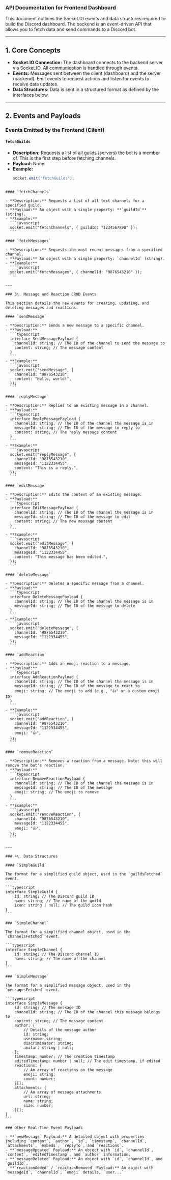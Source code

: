 ### API Documentation for Frontend Dashboard

This document outlines the Socket.IO events and data structures required to build the Discord dashboard. The backend is an event-driven API that allows you to fetch data and send commands to a Discord bot.

---

## 1. Core Concepts

- **Socket.IO Connection:** The dashboard connects to the backend server via Socket.IO. All communication is handled through events.
- **Events:** Messages sent between the client (dashboard) and the server (backend). Emit events to request actions and listen for events to receive data updates.
- **Data Structures:** Data is sent in a structured format as defined by the interfaces below.

---

## 2. Events and Payloads

### Events Emitted by the Frontend (Client)

#### `fetchGuilds`

- **Description:** Requests a list of all guilds (servers) the bot is a member of. This is the first step before fetching channels.
- **Payload:** None
- **Example:**
  ```javascript
  socket.emit("fetchGuilds");
  ```

````

#### `fetchChannels`

- **Description:** Requests a list of all text channels for a specified guild.
- **Payload:** An object with a single property: **`guildId`** (string).
- **Example:**
  ```javascript
  socket.emit("fetchChannels", { guildId: "1234567890" });
  ```

#### `fetchMessages`

- **Description:** Requests the most recent messages from a specified channel.
- **Payload:** An object with a single property: `channelId` (string).
- **Example:**
  ```javascript
  socket.emit("fetchMessages", { channelId: "9876543210" });
  ```

---

### 3\. Message and Reaction CRUD Events

This section details the new events for creating, updating, and deleting messages and reactions.

#### `sendMessage`

- **Description:** Sends a new message to a specific channel.
- **Payload:**
  ```typescript
  interface SendMessagePayload {
  	channelId: string; // The ID of the channel to send the message to
  	content: string; // The message content
  }
  ```
- **Example:**
  ```javascript
  socket.emit("sendMessage", {
  	channelId: "9876543210",
  	content: "Hello, world!",
  });
  ```

#### `replyMessage`

- **Description:** Replies to an existing message in a channel.
- **Payload:**
  ```typescript
  interface ReplyMessagePayload {
  	channelId: string; // The ID of the channel the message is in
  	messageId: string; // The ID of the message to reply to
  	content: string; // The reply message content
  }
  ```
- **Example:**
  ```javascript
  socket.emit("replyMessage", {
  	channelId: "9876543210",
  	messageId: "1122334455",
  	content: "This is a reply.",
  });
  ```

#### `editMessage`

- **Description:** Edits the content of an existing message.
- **Payload:**
  ```typescript
  interface EditMessagePayload {
  	channelId: string; // The ID of the channel the message is in
  	messageId: string; // The ID of the message to edit
  	content: string; // The new message content
  }
  ```
- **Example:**
  ```javascript
  socket.emit("editMessage", {
  	channelId: "9876543210",
  	messageId: "1122334455",
  	content: "This message has been edited.",
  });
  ```

#### `deleteMessage`

- **Description:** Deletes a specific message from a channel.
- **Payload:**
  ```typescript
  interface DeleteMessagePayload {
  	channelId: string; // The ID of the channel the message is in
  	messageId: string; // The ID of the message to delete
  }
  ```
- **Example:**
  ```javascript
  socket.emit("deleteMessage", {
  	channelId: "9876543210",
  	messageId: "1122334455",
  });
  ```

#### `addReaction`

- **Description:** Adds an emoji reaction to a message.
- **Payload:**
  ```typescript
  interface AddReactionPayload {
  	channelId: string; // The ID of the channel the message is in
  	messageId: string; // The ID of the message to react to
  	emoji: string; // The emoji to add (e.g., "👍" or a custom emoji ID)
  }
  ```
- **Example:**
  ```javascript
  socket.emit("addReaction", {
  	channelId: "9876543210",
  	messageId: "1122334455",
  	emoji: "👍",
  });
  ```

#### `removeReaction`

- **Description:** Removes a reaction from a message. Note: this will remove the bot's reaction.
- **Payload:**
  ```typescript
  interface RemoveReactionPayload {
  	channelId: string; // The ID of the channel the message is in
  	messageId: string; // The ID of the message
  	emoji: string; // The emoji to remove
  }
  ```
- **Example:**
  ```javascript
  socket.emit("removeReaction", {
  	channelId: "9876543210",
  	messageId: "1122334455",
  	emoji: "👍",
  });
  ```

---

### 4\. Data Structures

#### `SimpleGuild`

The format for a simplified guild object, used in the `guildsFetched` event.

```typescript
interface SimpleGuild {
	id: string; // The Discord guild ID
	name: string; // The name of the guild
	icon: string | null; // The guild icon hash
}
```

### `SimpleChannel`

The format for a simplified channel object, used in the `channelsFetched` event.

```typescript
interface SimpleChannel {
	id: string; // The Discord channel ID
	name: string; // The name of the channel
}
```

### `SimpleMessage`

The format for a simplified message object, used in the `messagesFetched` event.

```typescript
interface SimpleMessage {
	id: string; // The message ID
    channelId: string; // The ID of the channel this message belongs to
	content: string; // The message content
	author: {
		// Details of the message author
		id: string;
		username: string;
		discriminator: string;
		avatar: string | null;
	};
	timestamp: number; // The creation timestamp
	editedTimestamp: number | null; // The edit timestamp, if edited
	reactions: {
		// An array of reactions on the message
		emoji: string;
		count: number;
	}[];
	attachments: {
		// An array of message attachments
		url: string;
		name: string;
		size: number;
	}[];
}
```

### Other Real-Time Event Payloads

- **`newMessage` Payload:** A detailed object with properties including `content`, `author`, `id`, `timestamp`, `channelId`, `attachments`, `embeds`, `replyTo`, and `reactions`.
- **`messageUpdated` Payload:** An object with `id`, `channelId`, `content`, `editedTimestamp`, and `author` information.
- **`messageDeleted` Payload:** An object with `id`, `channelId`, and `guildId`.
- **`reactionAdded` / `reactionRemoved` Payload:** An object with `messageId`, `channelId`, `emoji` details, `user...`

````
